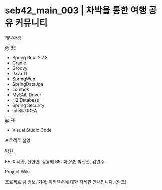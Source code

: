 # seb42_main_003 | 차박을 통한 여행 공유 커뮤니티

개발환경

@ BE

- Spring Boot 2.7.8
- Gradle 
- Groovy
- Java 11
- SpringWeb
- SpringDataJpa
- Lombok
- MySQL Driver
- H2 Database
- Spring Security
- IntelliJ IDEA


@ FE
- Visual Studio Code

프로젝트 설명

팀원

FE: 이세환, 신현민, 김윤혜
BE: 최준영, 박진선, 김연주

Project Wiki

프로젝트 팀 정보, 기획, 아키텍쳐에 대한 자세한 안내입니다. (링크)
